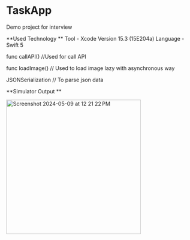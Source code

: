 # TaskApp
Demo project for interview

**Used Technology 
**
Tool - Xcode Version 15.3 (15E204a)
Language - Swift 5

func callAPI() //Used for call API

func loadImage() // Used to load image lazy with asynchronous way


JSONSerialization // To parse json data


**Simulator Output
**


<img width="359" alt="Screenshot 2024-05-09 at 12 21 22 PM" src="https://github.com/mdssaleem/TaskApp/assets/32189409/29fab559-2703-4425-a445-6e2041be9d1f">
